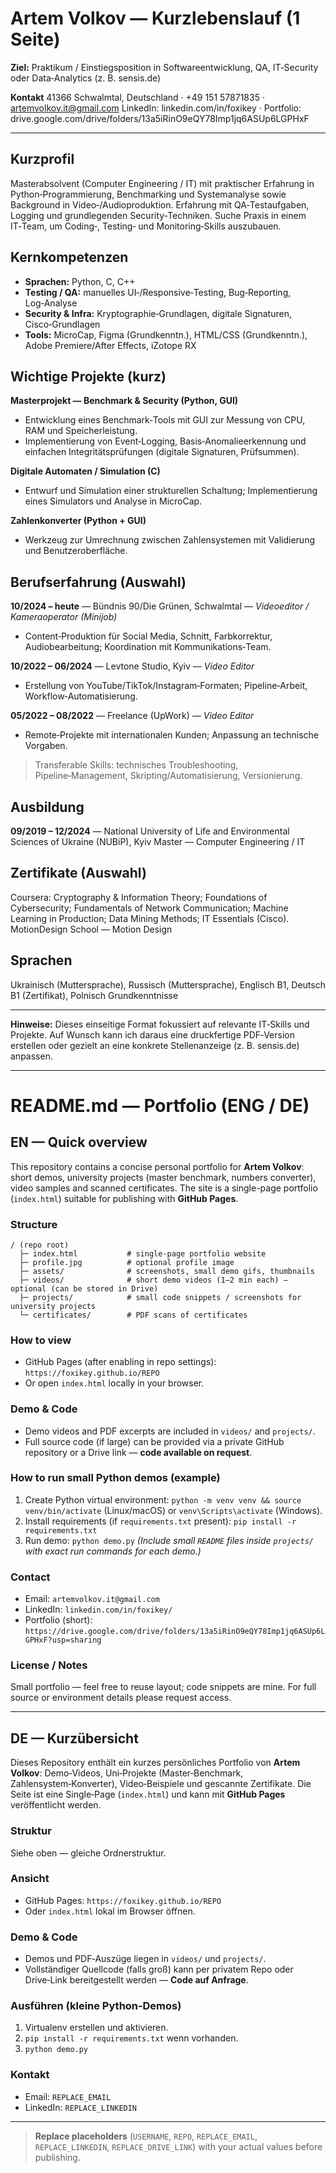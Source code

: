 # Artem Volkov — Kurzlebenslauf (1 Seite)

**Ziel:** Praktikum / Einstiegsposition in Softwareentwicklung, QA, IT‑Security oder Data‑Analytics (z. B. sensis.de)

**Kontakt**
41366 Schwalmtal, Deutschland · +49 151 57871835 · [artemvolkov.it@gmail.com](mailto:artemvolkov.it@gmail.com)
LinkedIn: linkedin.com/in/foxikey · Portfolio: drive.google.com/drive/folders/13a5iRinO9eQY78Imp1jq6ASUp6LGPHxF

---

## Kurzprofil

Masterabsolvent (Computer Engineering / IT) mit praktischer Erfahrung in Python‑Programmierung, Benchmarking und Systemanalyse sowie Background in Video‑/Audioproduktion. Erfahrung mit QA‑Testaufgaben, Logging und grundlegenden Security‑Techniken. Suche Praxis in einem IT‑Team, um Coding‑, Testing‑ und Monitoring‑Skills auszubauen.

## Kernkompetenzen

* **Sprachen:** Python, C, C++
* **Testing / QA:** manuelles UI‑/Responsive‑Testing, Bug‑Reporting, Log‑Analyse
* **Security & Infra:** Kryptographie‑Grundlagen, digitale Signaturen, Cisco‑Grundlagen
* **Tools:** MicroCap, Figma (Grundkenntn.), HTML/CSS (Grundkenntn.), Adobe Premiere/After Effects, iZotope RX

## Wichtige Projekte (kurz)

**Masterprojekt — Benchmark & Security (Python, GUI)**

* Entwicklung eines Benchmark‑Tools mit GUI zur Messung von CPU, RAM und Speicherleistung.
* Implementierung von Event‑Logging, Basis‑Anomalieerkennung und einfachen Integritätsprüfungen (digitale Signaturen, Prüfsummen).

**Digitale Automaten / Simulation (C)**

* Entwurf und Simulation einer strukturellen Schaltung; Implementierung eines Simulators und Analyse in MicroCap.

**Zahlenkonverter (Python + GUI)**

* Werkzeug zur Umrechnung zwischen Zahlensystemen mit Validierung und Benutzeroberfläche.

## Berufserfahrung (Auswahl)

**10/2024 – heute** — Bündnis 90/Die Grünen, Schwalmtal — *Videoeditor / Kameraoperator (Minijob)*

* Content‑Produktion für Social Media, Schnitt, Farbkorrektur, Audiobearbeitung; Koordination mit Kommunikations‑Team.

**10/2022 – 06/2024** — Levtone Studio, Kyiv — *Video Editor*

* Erstellung von YouTube/TikTok/Instagram‑Formaten; Pipeline‑Arbeit, Workflow‑Automatisierung.

**05/2022 – 08/2022** — Freelance (UpWork) — *Video Editor*

* Remote‑Projekte mit internationalen Kunden; Anpassung an technische Vorgaben.

> Transferable Skills: technisches Troubleshooting, Pipeline‑Management, Skripting/Automatisierung, Versionierung.

## Ausbildung

**09/2019 – 12/2024** — National University of Life and Environmental Sciences of Ukraine (NUBiP), Kyiv
Master — Computer Engineering / IT

## Zertifikate (Auswahl)

Coursera: Cryptography & Information Theory; Foundations of Cybersecurity; Fundamentals of Network Communication; Machine Learning in Production; Data Mining Methods; IT Essentials (Cisco).
MotionDesign School — Motion Design

## Sprachen

Ukrainisch (Muttersprache), Russisch (Muttersprache), Englisch B1, Deutsch B1 (Zertifikat), Polnisch Grundkenntnisse

---

**Hinweise:** Dieses einseitige Format fokussiert auf relevante IT‑Skills und Projekte. Auf Wunsch kann ich daraus eine druckfertige PDF‑Version erstellen oder gezielt an eine konkrete Stellenanzeige (z. B. sensis.de) anpassen.

---

# README.md — Portfolio (ENG / DE)

## EN — Quick overview

This repository contains a concise personal portfolio for **Artem Volkov**: short demos, university projects (master benchmark, numbers converter), video samples and scanned certificates. The site is a single-page portfolio (`index.html`) suitable for publishing with **GitHub Pages**.

### Structure

```
/ (repo root)
  ├─ index.html           # single-page portfolio website
  ├─ profile.jpg          # optional profile image
  ├─ assets/              # screenshots, small demo gifs, thumbnails
  ├─ videos/              # short demo videos (1–2 min each) — optional (can be stored in Drive)
  ├─ projects/            # small code snippets / screenshots for university projects
  └─ certificates/        # PDF scans of certificates
```

### How to view

* GitHub Pages (after enabling in repo settings): `https://foxikey.github.io/REPO`
* Or open `index.html` locally in your browser.

### Demo & Code

* Demo videos and PDF excerpts are included in `videos/` and `projects/`.
* Full source code (if large) can be provided via a private GitHub repository or a Drive link — **code available on request**.

### How to run small Python demos (example)

1. Create Python virtual environment: `python -m venv venv && source venv/bin/activate` (Linux/macOS) or `venv\Scripts\activate` (Windows).
2. Install requirements (if `requirements.txt` present): `pip install -r requirements.txt`
3. Run demo: `python demo.py`
   *(Include small `README` files inside `projects/` with exact run commands for each demo.)*

### Contact

* Email: `artemvolkov.it@gmail.com`
* LinkedIn: `linkedin.com/in/foxikey/`
* Portfolio (short): `https://drive.google.com/drive/folders/13a5iRinO9eQY78Imp1jq6ASUp6LGPHxF?usp=sharing`

### License / Notes

Small portfolio — feel free to reuse layout; code snippets are mine. For full source or environment details please request access.

---

## DE — Kurzübersicht

Dieses Repository enthält ein kurzes persönliches Portfolio von **Artem Volkov**: Demo‑Videos, Uni‑Projekte (Master‑Benchmark, Zahlensystem‑Konverter), Video‑Beispiele und gescannte Zertifikate. Die Seite ist eine Single‑Page (`index.html`) und kann mit **GitHub Pages** veröffentlicht werden.

### Struktur

Siehe oben — gleiche Ordnerstruktur.

### Ansicht

* GitHub Pages: `https://foxikey.github.io/REPO`
* Oder `index.html` lokal im Browser öffnen.

### Demo & Code

* Demos und PDF‑Auszüge liegen in `videos/` und `projects/`.
* Vollständiger Quellcode (falls groß) kann per privatem Repo oder Drive‑Link bereitgestellt werden — **Code auf Anfrage**.

### Ausführen (kleine Python‑Demos)

1. Virtualenv erstellen und aktivieren.
2. `pip install -r requirements.txt` wenn vorhanden.
3. `python demo.py`

### Kontakt

* Email: `REPLACE_EMAIL`
* LinkedIn: `REPLACE_LINKEDIN`

---

> **Replace placeholders** (`USERNAME`, `REPO`, `REPLACE_EMAIL`, `REPLACE_LINKEDIN`, `REPLACE_DRIVE_LINK`) with your actual values before publishing.
